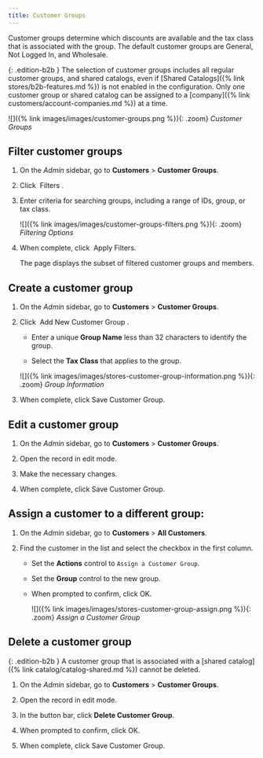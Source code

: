 ```yaml
---
title: Customer Groups
---
```


Customer groups determine which discounts are available and the tax class that is associated with the group. The default customer groups are General, Not Logged In, and Wholesale.

{: .edition-b2b }
The selection of customer groups includes all regular customer groups, and shared catalogs, even if [Shared Catalogs]({% link stores/b2b-features.md %}) is not enabled in the configuration. Only one customer group or shared catalog can be assigned to a [company]({% link customers/account-companies.md %}) at a time.

![]({% link images/images/customer-groups.png %}){: .zoom}
_Customer Groups_

## Filter customer groups

1. On the _Admin_ sidebar, go to **Customers** > **Customer Groups**.

1. Click <span class="btn"> Filters </span>.

1. Enter criteria for searching groups, including a range of IDs, group, or tax class.

    ![]({% link images/images/customer-groups-filters.png %}){: .zoom}
    _Filtering Options_

1. When complete, click <span class="btn"> Apply Filters</span>.

    The page displays the subset of filtered customer groups and members.

## Create a customer group

1. On the _Admin_ sidebar, go to **Customers** > **Customer Groups**.

1. Click <span class="btn"> Add New Customer Group </span>.

    - Enter a unique **Group Name** less than 32 characters to identify the group.

    - Select the **Tax Class** that applies to the group.

    ![]({% link images/images/stores-customer-group-information.png %}){: .zoom}
    _Group Information_

1. When complete, click <span class="btn">Save Customer Group</span>.

## Edit a customer group

1. On the _Admin_ sidebar, go to **Customers** > **Customer Groups**.

1. Open the record in edit mode.

1. Make the necessary changes.

1. When complete, click <span class="btn">Save Customer Group</span>.

## Assign a customer to a different group:

1. On the _Admin_ sidebar, go to **Customers** > **All Customers**.

1. Find the customer in the list and select the checkbox in the first column.

    - Set the **Actions** control to `Assign a Customer Group`.

    - Set the **Group** control to the new group.

    - When prompted to confirm, click <span class="btn">OK</span>.

      ![]({% link images/images/stores-customer-group-assign.png %}){: .zoom}
      _Assign a Customer Group_

## Delete a customer group

{: .edition-b2b }
A customer group that is associated with a [shared catalog]({% link catalog/catalog-shared.md %}) cannot be deleted.

1. On the _Admin_ sidebar, go to **Customers** > **Customer Groups**.

1. Open the record in edit mode.

1. In the button bar, click **Delete Customer Group**.

1. When prompted to confirm, click <span class="btn">OK</span>.

1. When complete, click <span class="btn">Save Customer Group</span>.

